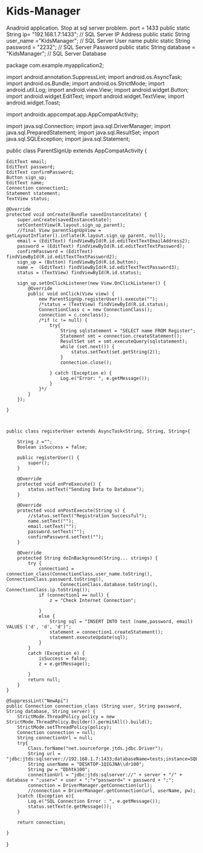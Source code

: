 # Kids-Manager

Anadroid application.
Stop at sql server problem. port = 1433
 public static String ip= "192.168.1.7:1433"; // SQL Server IP Address
    public static String user_name ="KidsManager"; // SQL Server User name
    public static String password = "2232"; // SQL Server Password
    public static String database = "KidsManager"; // SQL Server Database




package com.example.myapplication2;


import android.annotation.SuppressLint;
import android.os.AsyncTask;
import android.os.Bundle;
import android.os.StrictMode;
import android.util.Log;
import android.view.View;
import android.widget.Button;
import android.widget.EditText;
import android.widget.TextView;
import android.widget.Toast;

import androidx.appcompat.app.AppCompatActivity;

import java.sql.Connection;
import java.sql.DriverManager;
import java.sql.PreparedStatement;
import java.sql.ResultSet;
import java.sql.SQLException;
import java.sql.Statement;

public class ParentSignUp extends AppCompatActivity {

    EditText email;
    EditText password;
    EditText confirmPassword;
    Button sign_up;
    EditText name;
    Connection connection1;
    Statement statement;
    TextView status;

    @Override
    protected void onCreate(Bundle savedInstanceState) {
        super.onCreate(savedInstanceState);
        setContentView(R.layout.sign_up_parent);
        //final View parentSignUpView = getLayoutInflater().inflate(R.layout.sign_up_parent, null);
        email = (EditText) findViewById(R.id.editTextTextEmailAddress2);
        password = (EditText) findViewById(R.id.editTextTextPassword);
        confirmPassword = (EditText) findViewById(R.id.editTextTextPassword2);
        sign_up = (Button) findViewById(R.id.button);
        name =  (EditText) findViewById(R.id.editTextTextPassword3);
        status = (TextView) findViewById(R.id.status);

        sign_up.setOnClickListener(new View.OnClickListener() {
            @Override
            public void onClick(View view) {
                new ParentSignUp.registerUser().execute("");
                /*status = (TextView) findViewById(R.id.status);
                ConnectionClass c = new ConnectionClass();
                connection = c.conclass();
                /*if (c != null) {
                    try{
                        String sqlstatement = "SELECT name FROM Register";
                        Statement smt = connection.createStatement();
                        ResultSet set = smt.executeQuery(sqlstatement);
                        while (set.next()) {
                            status.setText(set.getString(2));
                        }
                        connection.close();

                    } catch (Exception e) {
                        Log.e("Error: ", e.getMessage());
                    }
                }*/
            }
        });

    }



    public class registerUser extends AsyncTask<String, String, String>{

        String z ="";
        Boolean isSuccess = false;

        public registerUser() {
            super();
        }

        @Override
        protected void onPreExecute() {
            status.setText("Sending Data to Database");
        }

        @Override
        protected void onPostExecute(String s) {
            //status.setText("Registration Successful");
            name.setText("");
            email.setText("");
            password.setText("");
            confirmPassword.setText("");
        }

        @Override
        protected String doInBackground(String... strings) {
            try {
                connection1 = connection_class(ConnectionClass.user_name.toString(), ConnectionClass.password.toString(),
                        ConnectionClass.database.toString(), ConnectionClass.ip.toString());
                if (connection1 == null) {
                    z = "Check Internet Connection";

                }
                else {
                    String sql = "INSERT INTO test (name,password, email) VALUES ('d', 'd', 'd')";
                    statement = connection1.createStatement();
                    statement.executeUpdate(sql);
                }
            }
            catch (Exception e) {
                isSuccess = false;
                z = e.getMessage();

            }
            return null;
        }
    }

    @SuppressLint("NewApi")
    public Connection connection_class (String user, String password, String database, String server) {
        StrictMode.ThreadPolicy policy = new StrictMode.ThreadPolicy.Builder().permitAll().build();
        StrictMode.setThreadPolicy(policy);
        Connection connection = null;
        String connectionUrl = null;
        try{
            Class.forName("net.sourceforge.jtds.jdbc.Driver");
            String url = "jdbc:jtds:sqlserver://192.168.1.7:1433;databaseName=tests;instance=SQLSERVER;user=dani;password=1234";
            String userName = "DESKTOP-1QIGJNA\\dr100";
            String pw = "Dbhtk100";
            connectionUrl = "jdbc:jtds:sqlserver://" + server + "/" + database + ";user=" + user + ";"+"password=" + password + ";";
            connection = DriverManager.getConnection(url);
            //connection = DriverManager.getConnection(url, userName, pw);
        }catch (Exception e){
            Log.e("SQL Connection Error : ", e.getMessage());
            status.setText(e.getMessage());
        }

        return connection;

    }
}
